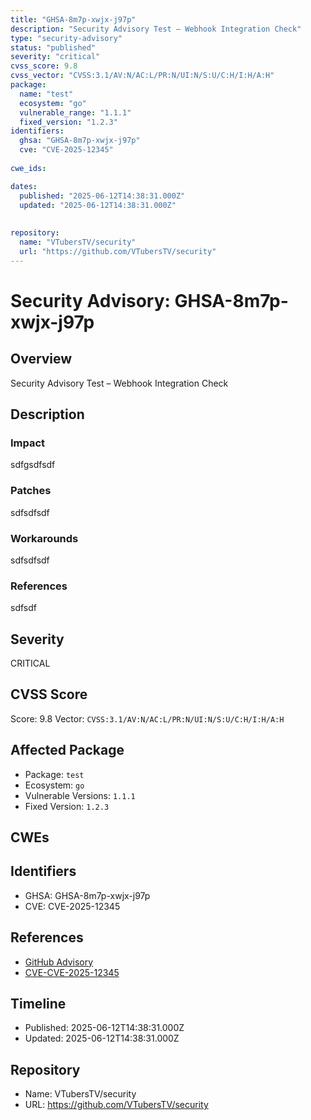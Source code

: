 ```yaml
---
title: "GHSA-8m7p-xwjx-j97p"
description: "Security Advisory Test – Webhook Integration Check"
type: "security-advisory"
status: "published"
severity: "critical"
cvss_score: 9.8
cvss_vector: "CVSS:3.1/AV:N/AC:L/PR:N/UI:N/S:U/C:H/I:H/A:H"
package:
  name: "test"
  ecosystem: "go"
  vulnerable_range: "1.1.1"
  fixed_version: "1.2.3"
identifiers:
  ghsa: "GHSA-8m7p-xwjx-j97p"
  cve: "CVE-2025-12345"
  
cwe_ids:

dates:
  published: "2025-06-12T14:38:31.000Z"
  updated: "2025-06-12T14:38:31.000Z"
  
  
repository:
  name: "VTubersTV/security"
  url: "https://github.com/VTubersTV/security"
---
```


# Security Advisory: GHSA-8m7p-xwjx-j97p

## Overview
Security Advisory Test – Webhook Integration Check

## Description
### Impact
sdfgsdfsdf

### Patches

sdfsdfsdf 
### Workarounds

sdfsdfsdf 
### References

sdfsdf

## Severity
CRITICAL

## CVSS Score
Score: 9.8
Vector: `CVSS:3.1/AV:N/AC:L/PR:N/UI:N/S:U/C:H/I:H/A:H`

## Affected Package
- Package: `test`
- Ecosystem: `go`
- Vulnerable Versions: `1.1.1`
- Fixed Version: `1.2.3`

## CWEs


## Identifiers
- GHSA: GHSA-8m7p-xwjx-j97p
- CVE: CVE-2025-12345

## References
- [GitHub Advisory](https://github.com/VTubersTV/security/security/advisories/GHSA-8m7p-xwjx-j97p)
- [CVE-CVE-2025-12345](https://nvd.nist.gov/vuln/detail/CVE-2025-12345)

## Timeline
- Published: 2025-06-12T14:38:31.000Z
- Updated: 2025-06-12T14:38:31.000Z



## Repository
- Name: VTubersTV/security
- URL: https://github.com/VTubersTV/security
